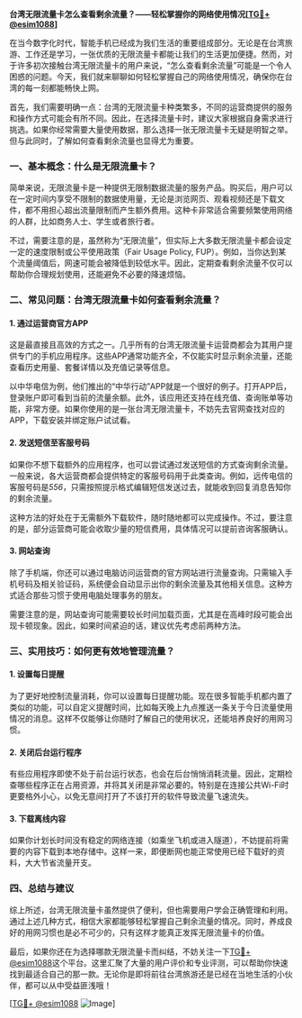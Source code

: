 **台湾无限流量卡怎么查看剩余流量？——轻松掌握你的网络使用情况[[TG💪+ @esim1088](https://t.me/s/esim1088)]**

在当今数字化时代，智能手机已经成为我们生活的重要组成部分。无论是在台湾旅游、工作还是学习，一张优质的无限流量卡都能让我们的生活更加便捷。然而，对于许多初次接触台湾无限流量卡的用户来说，“怎么查看剩余流量”可能是一个令人困惑的问题。今天，我们就来聊聊如何轻松掌握自己的网络使用情况，确保你在台湾的每一刻都能畅快上网。

首先，我们需要明确一点：台湾的无限流量卡种类繁多，不同的运营商提供的服务和操作方式可能会有所不同。因此，在选择流量卡时，建议大家根据自身需求进行挑选。如果你经常需要大量使用数据，那么选择一张无限流量卡无疑是明智之举。但与此同时，了解如何查看剩余流量也显得尤为重要。

### **一、基本概念：什么是无限流量卡？**

简单来说，无限流量卡是一种提供无限制数据流量的服务产品。购买后，用户可以在一定时间内享受不限制的数据使用量，无论是浏览网页、观看视频还是下载文件，都不用担心超出流量限制而产生额外费用。这种卡非常适合需要频繁使用网络的人群，比如商务人士、学生或者旅行者。

不过，需要注意的是，虽然称为“无限流量”，但实际上大多数无限流量卡都会设定一定的速度限制或公平使用政策（Fair Usage Policy, FUP）。例如，当你达到某个流量阈值后，网速可能会被降低到较低水平。因此，定期查看剩余流量不仅可以帮助你合理规划使用，还能避免不必要的降速烦恼。

### **二、常见问题：台湾无限流量卡如何查看剩余流量？**

#### **1. 通过运营商官方APP**
这是最直接且高效的方式之一。几乎所有的台湾无限流量卡运营商都会为其用户提供专门的手机应用程序。这些APP通常功能齐全，不仅能实时显示剩余流量，还能查看历史用量、套餐详情以及充值记录等信息。

以中华电信为例，他们推出的“中华行动”APP就是一个很好的例子。打开APP后，登录账户即可看到当前的流量余额。此外，该应用还支持在线充值、查询账单等功能，非常方便。如果你使用的是一张台湾无限流量卡，不妨先去官网查找对应的APP，下载安装并绑定账户试试看。

#### **2. 发送短信至客服号码**
如果你不想下载额外的应用程序，也可以尝试通过发送短信的方式查询剩余流量。一般来说，各大运营商都会提供特定的客服号码用于此类查询。例如，远传电信的客服号码是*556*，只需按照提示格式编辑短信发送过去，就能收到回复消息告知你的剩余流量。

这种方法的好处在于无需额外下载软件，随时随地都可以完成操作。不过，要注意的是，部分运营商可能会收取少量的短信费用，具体情况可以提前咨询客服确认。

#### **3. 网站查询**
除了手机端，你还可以通过电脑访问运营商的官方网站进行流量查询。只需输入手机号码及相关验证码，系统便会自动显示出你的剩余流量及其他相关信息。这种方式适合那些习惯于使用电脑处理事务的朋友。

需要注意的是，网站查询可能需要较长时间加载页面，尤其是在高峰时段可能会出现卡顿现象。因此，如果时间紧迫的话，建议优先考虑前两种方法。

### **三、实用技巧：如何更有效地管理流量？**

#### **1. 设置每日提醒**
为了更好地控制流量消耗，你可以设置每日提醒功能。现在很多智能手机都内置了类似的功能，可以自定义提醒时间，比如每天晚上九点推送一条关于今日流量使用情况的消息。这样不仅能够让你随时了解自己的使用状况，还能培养良好的用网习惯。

#### **2. 关闭后台运行程序**
有些应用程序即使不处于前台运行状态，也会在后台悄悄消耗流量。因此，定期检查哪些程序正在占用资源，并将其关闭是非常必要的。特别是在连接公共Wi-Fi时更要格外小心，以免无意间打开了不该打开的软件导致流量飞速流失。

#### **3. 下载离线内容**
如果你计划长时间没有稳定的网络连接（如乘坐飞机或进入隧道），不妨提前将需要的内容下载到本地存储中。这样一来，即便断网也能正常使用已经下载好的资料，大大节省流量开支。

### **四、总结与建议**

综上所述，台湾无限流量卡虽然提供了便利，但也需要用户学会正确管理和利用。通过上述几种方式，相信大家都能够轻松掌握自己剩余流量的情况。同时，养成良好的用网习惯也是必不可少的，只有这样才能真正发挥无限流量卡的价值。

最后，如果你还在为选择哪款无限流量卡而纠结，不妨关注一下[TG💪+ @esim1088](https://t.me/s/esim1088)这个平台。这里汇聚了大量的用户评价和专业评测，可以帮助你快速找到最适合自己的那一款。无论你是即将前往台湾旅游还是已经在当地生活的小伙伴，都可以从中受益匪浅哦！

[[TG💪+ @esim1088](https://t.me/s/esim1088) ![Image](https://i.postimg.cc/4NQfJmqS/Snipaste-2025-05-13-00-14-12.png)]